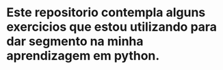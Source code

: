 # Este repositorio contempla alguns exercicios que estou utilizando para dar segmento na minha aprendizagem em python.
